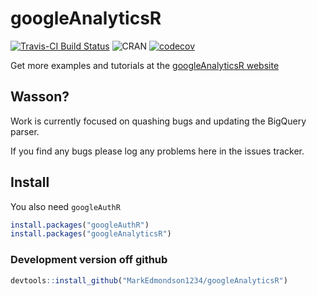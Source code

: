 # googleAnalyticsR
[![Travis-CI Build Status](https://travis-ci.org/MarkEdmondson1234/googleAnalyticsR.svg?branch=master)](https://travis-ci.org/MarkEdmondson1234/googleAnalyticsR)
![CRAN](http://www.r-pkg.org/badges/version/googleAnalyticsR)
[![codecov](https://codecov.io/gh/MarkEdmondson1234/googleAnalyticsR/branch/master/graph/badge.svg)](https://codecov.io/gh/MarkEdmondson1234/googleAnalyticsR)


Get more examples and tutorials at the [googleAnalyticsR website](http://code.markedmondson.me/googleAnalyticsR)

## Wasson?

Work is currently focused on quashing bugs and updating the BigQuery parser.

If you find any bugs please log any problems here in the issues tracker.

## Install

You also need `googleAuthR`

```r
install.packages("googleAuthR")
install.packages("googleAnalyticsR")
```

### Development version off github

```r
devtools::install_github("MarkEdmondson1234/googleAnalyticsR")
```
